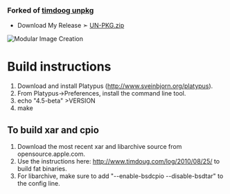 ### Forked of  [timdoog unpkg](https://github.com/timdoug/unpkg)

- Download My Release ➣ [UN-PKG.zip]()

![Modular Image Creation](https://i25.servimg.com/u/f25/18/50/18/69/captu661.png)



Build instructions
==================

1.  Download and install Platypus (http://www.sveinbjorn.org/platypus).
2.  From Platypus->Preferences, install the command line tool.
3.  echo "4.5-beta" >VERSION
4.  make

To build xar and cpio
---------------------

1.  Download the most recent xar and libarchive source from opensource.apple.com.
2.  Use the instructions here: http://www.timdoug.com/log/2010/08/25/ to build fat binaries.
3.  For libarchive, make sure to add "--enable-bsdcpio --disable-bsdtar" to the config line.
